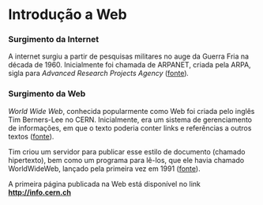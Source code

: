 # Introdução a Web

### Surgimento da Internet

A internet surgiu a partir de pesquisas militares no auge da Guerra Fria na década de 1960.  Inicialmente foi chamada de ARPANET, criada pela ARPA, sigla para _Advanced Research Projects Agency_ \([fonte](https://www.w3.org/wiki/The_history_of_the_Web)\)_._

### Surgimento da Web

_World Wide Web_, conhecida popularmente como Web foi criada pelo inglês Tim Berners-Lee no CERN. Inicialmente, era um sistema de gerenciamento de informações, em que o texto poderia conter links e referências a outros textos \([fonte](https://www.w3.org/wiki/The_history_of_the_Web)\). 

Tim criou um servidor para publicar esse estilo de documento \(chamado hipertexto\), bem como um programa para lê-los, que ele havia chamado WorldWideWeb, lançado pela primeira vez em 1991 \([fonte](https://www.w3.org/wiki/The_history_of_the_Web)\).

A primeira página publicada na Web está disponível no link **http://info.cern.ch**

